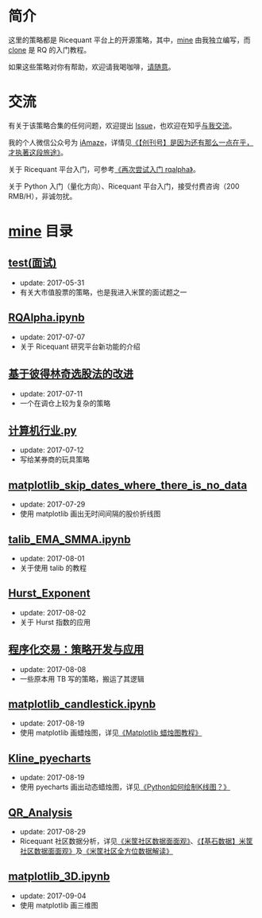 # 简介

这里的策略都是 Ricequant 平台上的开源策略，其中，[mine](https://github.com/ipreacher/Ricequant/tree/master/mine) 由我独立编写，而 [clone](https://github.com/ipreacher/Ricequant/tree/master/clone) 是 RQ 的入门教程。

如果这些策略对你有帮助，欢迎请我喝咖啡，[请随意](https://ipreacher.github.io/donate/)。

# 交流

有关于该策略合集的任何问题，欢迎提出 [Issue](https://github.com/ipreacher/Ricequant/issues)，也欢迎在知乎[与我交流](https://www.zhihu.com/people/ipreacher/activities)。

我的个人微信公众号为 [iAmaze](https://ipreacher.github.io/iAmaze/)，详情见[《【创刊号】是因为还有那么一点在乎，才执著这段旅途》](https://ipreacher.github.io/2017/initialIssue/)。

关于 Ricequant 平台入门，可参考[《再次尝试入门 rqalpha》](https://ipreacher.github.io/2017/rqalpha/)。

关于 Python 入门（量化方向）、Ricequant 平台入门，接受付费咨询（200 RMB/H），非诚勿扰。

# [mine](https://github.com/ipreacher/Ricequant/tree/master/mine) 目录


## [test(面试)](https://github.com/ipreacher/Ricequant/tree/master/mine/test(%E9%9D%A2%E8%AF%95))

* update: 2017-05-31
* 有关大市值股票的策略，也是我进入米筐的面试题之一


## [RQAlpha.ipynb](https://github.com/ipreacher/Ricequant/blob/master/mine/RQAlpha.ipynb)

* update: 2017-07-07
* 关于 Ricequant 研究平台新功能的介绍


## [基于彼得林奇选股法的改进](https://github.com/ipreacher/Ricequant/tree/master/mine/%E5%9F%BA%E4%BA%8E%E5%BD%BC%E5%BE%97%E6%9E%97%E5%A5%87%E9%80%89%E8%82%A1%E6%B3%95%E7%9A%84%E6%94%B9%E8%BF%9B)

* update: 2017-07-11
* 一个在调仓上较为复杂的策略


## [计算机行业.py](https://github.com/ipreacher/Ricequant/blob/master/mine/%E8%AE%A1%E7%AE%97%E6%9C%BA%E8%A1%8C%E4%B8%9A.py)

* update: 2017-07-12
* 写给某券商的玩具策略


## [matplotlib_skip_dates_where_there_is_no_data](https://github.com/ipreacher/Ricequant/tree/master/mine/matplotlib_skip_dates_where_there_is_no_data%20)

* update: 2017-07-29
* 使用 matplotlib 画出无时间间隔的股价折线图


## [talib_EMA_SMMA.ipynb](https://github.com/ipreacher/Ricequant/blob/master/mine/talib_EMA_SMMA.ipynb)

* update: 2017-08-01
* 关于使用 talib 的教程


## [Hurst_Exponent](https://github.com/ipreacher/Ricequant/tree/master/mine/Hurst_Exponent)

* update: 2017-08-02
* 关于 Hurst 指数的应用


## [程序化交易：策略开发与应用](https://github.com/ipreacher/Ricequant/tree/master/mine/%E7%A8%8B%E5%BA%8F%E5%8C%96%E4%BA%A4%E6%98%93%EF%BC%9A%E7%AD%96%E7%95%A5%E5%BC%80%E5%8F%91%E4%B8%8E%E5%BA%94%E7%94%A8)

* update: 2017-08-08
* 一些原本用 TB 写的策略，搬运了其逻辑


## [matplotlib_candlestick.ipynb](https://github.com/ipreacher/Ricequant/blob/master/mine/matplotlib_candlestick.ipynb)

* update: 2017-08-19
* 使用 matplotlib 画蜡烛图，详见[《Matplotlib 蜡烛图教程》](https://zhuanlan.zhihu.com/p/28584048)


## [Kline_pyecharts](https://github.com/ipreacher/Ricequant/tree/master/mine/Kline_pyecharts)

* update: 2017-08-19
* 使用 pyecharts 画出动态蜡烛图，详见[《Python如何绘制K线图？》](https://www.zhihu.com/question/62611557/answer/222350063)


## [QR_Analysis](https://github.com/ipreacher/Ricequant/tree/master/mine/QR_Analysis)

* update: 2017-08-29
* Ricequant 社区数据分析，详见[《米筐社区数据面面观》](https://zhuanlan.zhihu.com/p/28887274)、[《【基石数据】米筐社区数据面面观》](https://www.ricequant.com/community/topic/3969)及[《米筐社区全方位数据解读》](https://mp.weixin.qq.com/s?__biz=MzA4NTMyOTU3Ng==&mid=2649582209&idx=1&sn=550e1d5edebc461fb345e7d66c79cbb5&chksm=87c05946b0b7d05070db999112b8070a97e72f8d2e3df410eff6275067aaa8147cecdbf58306&scene=38#wechat_redirect)


## [matplotlib_3D.ipynb](https://github.com/ipreacher/Ricequant/blob/master/mine/matplotlib_3D.ipynb)

* update: 2017-09-04
* 使用 matplotlib 画三维图


